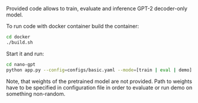Provided code allows to train, evaluate and inference GPT-2 decoder-only model.

To run code with docker container build the container:
```bash
cd docker
./build.sh
```
Start it and run:
```bash
cd nano-gpt
python app.py --config=configs/basic.yaml --mode=[train | eval | demo]
```
Note, that weights of the pretrained model are not provided. Path to weights have to be specified in configuration file in order to evaluate or run demo on something non-random.
